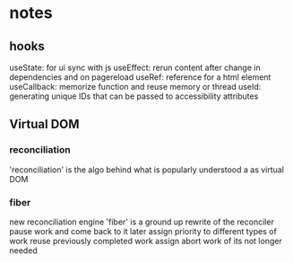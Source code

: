 # notes

## hooks

useState: for ui sync with js
useEffect: rerun content after change in dependencies and on pagereload
useRef: reference for a html element
useCallback: memorize function and reuse memory or thread
useId: generating unique IDs that can be passed to accessibility attributes

## Virtual DOM

### reconciliation
'reconciliation' is the algo behind what is popularly understood a as virtual DOM

### fiber
new reconciliation engine
'fiber' is a ground up rewrite of the reconciler
pause work and come back to it later
assign priority to different types of work
reuse previously completed work
assign abort work of its not longer needed